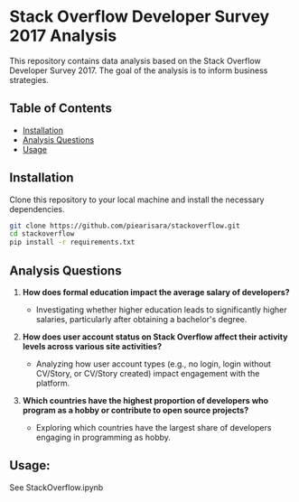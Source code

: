 # Stack Overflow Developer Survey 2017 Analysis

This repository contains data analysis based on the Stack Overflow Developer Survey 2017. The goal of the analysis is to inform business strategies.

## Table of Contents
- [Installation](#installation)
- [Analysis Questions](#analysis-questions)
- [Usage](#usage)

## Installation

Clone this repository to your local machine and install the necessary dependencies.

```bash
git clone https://github.com/piearisara/stackoverflow.git
cd stackoverflow
pip install -r requirements.txt
```

## Analysis Questions

1. **How does formal education impact the average salary of developers?**
   - Investigating whether higher education leads to significantly higher salaries, particularly after obtaining a bachelor's degree.

2. **How does user account status on Stack Overflow affect their activity levels across various site activities?**
   - Analyzing how user account types (e.g., no login, login without CV/Story, or CV/Story created) impact engagement with the platform.

3. **Which countries have the highest proportion of developers who program as a hobby or contribute to open source projects?**
   - Exploring which countries have the largest share of developers engaging in programming as hobby.

## Usage:
See StackOverflow.ipynb